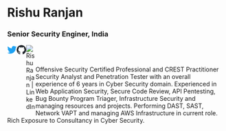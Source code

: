 # Rishu Ranjan
### Senior Security Enginer, India

<!-- Twitter -->
<a href="https://twitter.com/tweetit_rrj"> 
<img align="left" alt="Rishu Ranjan | Twitter" width="22px" src="https://raw.githubusercontent.com/rishuranjanofficial/rishuranjanofficial/0c0fb6e8feca26a735700f34150b46c72461d61f/twitter.svg" />
</a> 

<!-- Github -->
<a href="https://github.com/rishuranjanofficial"> 
<img align="left" alt="Rishu Ranjan | Github" width="22px" src="https://raw.githubusercontent.com/rishuranjanofficial/rishuranjanofficial/681a2994e83ea6b1fb0c08f0f8a051d04f6c0776/github.svg" />
</a>
<!-- Linkedin -->
<a href="https://www.linkedin.com/in/rishuranjan"> 
<img align="left" alt="Rishu Ranjan | LinkedIn" width="22px" src="https://raw.githubusercontent.com/rishuranjanofficial/rishuranjanofficial/main/linkedin.ico" />
</a>

<br/>
<br/>

Offensive Security Certified Professional and CREST Practitioner Security Analyst and Penetration Tester with an overall experience of 6 years in Cyber Security domain. Experienced in Web Application Security, Secure Code Review, API Pentesting, Bug Bounty Program Triager, Infrastructure Security and managing resources and projects. Performing DAST, SAST, Network VAPT and managing AWS Infrastructure in current role. Rich Exposure to Consultancy in Cyber Security.


<!--
**rishuranjanofficial/rishuranjanofficial** is a ✨ _special_ ✨ repository because its `README.md` (this file) appears on your GitHub profile.

Here are some ideas to get you started:

- 🔭 I’m currently working on ...
- 🌱 I’m currently learning ...
- 👯 I’m looking to collaborate on ...
- 🤔 I’m looking for help with ...
- 💬 Ask me about ...
- 📫 How to reach me: ...
- 😄 Pronouns: ...
- ⚡ Fun fact: ...
-->
